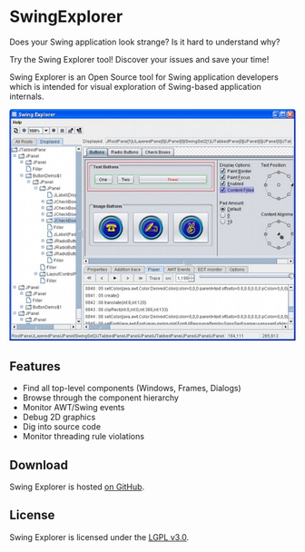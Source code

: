 SwingExplorer
=============

Does your Swing application look strange? Is it hard to understand why?

Try the Swing Explorer tool! Discover your issues and save your time!

Swing Explorer is an Open Source tool for Swing application developers which is intended for visual exploration of Swing-based application internals.

![Swing Explorer inspecting Swing Set](images/swing_explorer_swing_set.jpg)

## Features

* Find all top-level components (Windows, Frames, Dialogs)
* Browse through the component hierarchy
* Monitor AWT/Swing events
* Debug 2D graphics
* Dig into source code
* Monitor threading rule violations

## Download

Swing Explorer is hosted [on GitHub](https://github.com/swingexplorer/swingexplorer-core).

## License

Swing Explorer is licensed under the [LGPL v3.0](https://www.gnu.org/licenses/lgpl-3.0.en.html).
